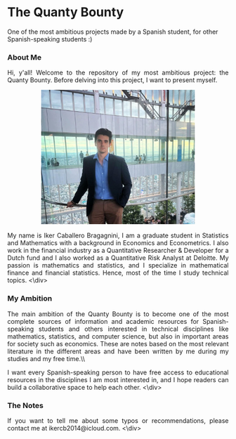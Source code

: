 # The Quanty Bounty

One of the most ambitious projects made by a Spanish student, for other Spanish-speaking students :)

### About Me

<div style="text-align: justify;">
Hi, y'all! Welcome to the repository of my most ambitious project: the Quanty Bounty. Before delving into this project, I want to present myself.

<p align="center">
  <img src="images/Umeda_Sky.jpg" alt="Me at the Umeda Sky Building" width="350">
</p>

My name is Iker Caballero Bragagnini, I am a graduate student in Statistics and Mathematics with a background in Economics and Econometrics. I also work in the financial industry as a Quantitative Researcher & Developer for a Dutch fund and I also worked as a Quantitative Risk Analyst at Deloitte. My passion is mathematics and statistics, and I specialize in mathematical finance and financial statistics. Hence, most of the time I study technical topics.
<\div>

### My Ambition

<div style="text-align: justify;">
The main ambition of the Quanty Bounty is to become one of the most complete sources of information and academic resources for Spanish-speaking students and others interested in technical disciplines like mathematics, statistics, and computer science, but also in important areas for society such as economics. These are notes based on the most relevant literature in the different areas and have been written by me during my studies and my free time.\\

I want every Spanish-speaking person to have free access to educational resources in the disciplines I am most interested in, and I hope readers can build a collaborative space to help each other.
<\div>

### The Notes

<div style="text-align: justify;">
If you want to tell me about some typos or recommendations, please contact me at ikercb2014@icloud.com.
<\div>
